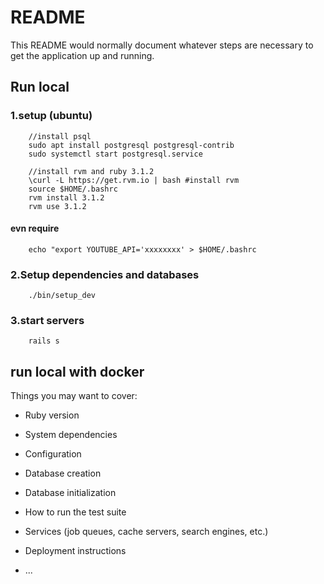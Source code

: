# README

This README would normally document whatever steps are necessary to get the
application up and running.
## Run local
### 1.setup (ubuntu)
```
    //install psql
    sudo apt install postgresql postgresql-contrib
    sudo systemctl start postgresql.service
    
    //install rvm and ruby 3.1.2
    \curl -L https://get.rvm.io | bash #install rvm
    source $HOME/.bashrc
    rvm install 3.1.2
    rvm use 3.1.2
```
#### evn require
```
    echo "export YOUTUBE_API='xxxxxxxx' > $HOME/.bashrc

```

### 2.Setup dependencies and databases
```
    ./bin/setup_dev
``` 

### 3.start servers
```
    rails s
```

## run local with docker





Things you may want to cover:

* Ruby version

* System dependencies

* Configuration

* Database creation

* Database initialization

* How to run the test suite

* Services (job queues, cache servers, search engines, etc.)

* Deployment instructions

* ...
